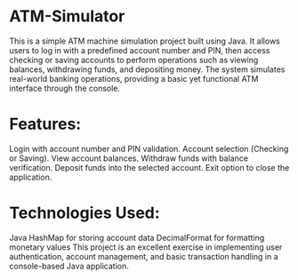# ATM-Simulator

This is a simple ATM machine simulation project built using Java. It allows users to log in with a predefined account number and PIN, then access checking or saving accounts to perform operations such as viewing balances, withdrawing funds, and depositing money. The system simulates real-world banking operations, providing a basic yet functional ATM interface through the console.

# Features:

Login with account number and PIN validation.
Account selection (Checking or Saving).
View account balances.
Withdraw funds with balance verification.
Deposit funds into the selected account.
Exit option to close the application.

# Technologies Used:

Java
HashMap for storing account data
DecimalFormat for formatting monetary values
This project is an excellent exercise in implementing user authentication, account management, and basic transaction handling in a console-based Java application.

